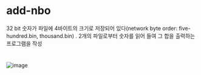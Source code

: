 # add-nbo
32 bit 숫자가 파일에 4바이트의 크기로 저장되어 있다(network byte order: five-hundred.bin, thousand.bin) . 2개의 파일로부터 숫자를 읽어 들여 그 합을 출력하는 프로그램을 작성
#
![image](https://user-images.githubusercontent.com/46235778/179746577-463801c3-f11f-4032-ac65-4b0e7eda669c.png)
